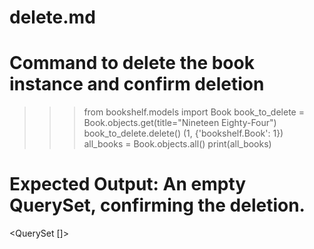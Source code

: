 # delete.md
# Command to delete the book instance and confirm deletion
>>> from bookshelf.models import Book
>>> book_to_delete = Book.objects.get(title="Nineteen Eighty-Four")
>>> book_to_delete.delete()
(1, {'bookshelf.Book': 1})
>>> all_books = Book.objects.all()
>>> print(all_books)

# Expected Output: An empty QuerySet, confirming the deletion.
<QuerySet []>